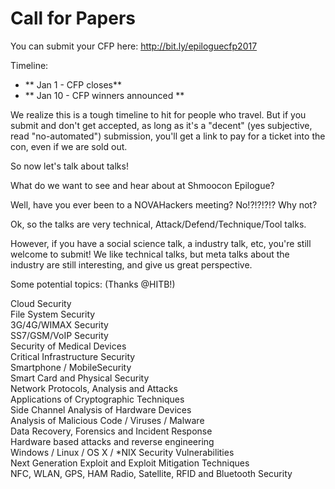 # Call for Papers

You can submit your CFP here: http://bit.ly/epiloguecfp2017

Timeline:

- ** Jan 1 - CFP closes**
- ** Jan 10 - CFP winners announced **

We realize this is a tough timeline to hit for people who travel. But if you submit and don't get accepted, as long as it's a "decent" (yes subjective, read "no-automated") submission, you'll get a link to pay for a ticket into the con, even if we are sold out.

So now let's talk about talks!

What do we want to see and hear about at Shmoocon Epilogue?

Well, have you ever been to a NOVAHackers meeting?
No!?!?!?!?
Why not?

Ok, so the talks are very technical, Attack/Defend/Technique/Tool talks. 

However, if you have a social science talk, a industry talk, etc, you're still welcome to submit!
We like technical talks, but meta talks about the industry are still interesting, and give us great perspective.

Some potential topics: (Thanks @HITB!)

Cloud Security <br />
File System Security <br />
3G/4G/WIMAX Security<br />
SS7/GSM/VoIP Security<br />
Security of Medical Devices<br />
Critical Infrastructure Security<br />
Smartphone / MobileSecurity<br />
Smart Card and Physical Security<br />
Network Protocols, Analysis and Attacks<br />
Applications of Cryptographic Techniques<br />
Side Channel Analysis of Hardware Devices<br />
Analysis of Malicious Code / Viruses / Malware<br />
Data Recovery, Forensics and Incident Response<br />
Hardware based attacks and reverse engineering<br />
Windows / Linux / OS X / *NIX Security Vulnerabilities<br />
Next Generation Exploit and Exploit Mitigation Techniques<br />
NFC, WLAN, GPS, HAM Radio, Satellite, RFID and Bluetooth Security<br />


